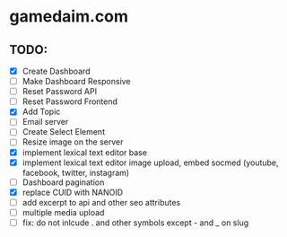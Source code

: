 # gamedaim.com

## TODO:

- [x] Create Dashboard
- [ ] Make Dashboard Responsive
- [ ] Reset Password API
- [ ] Reset Password Frontend
- [x] Add Topic
- [ ] Email server
- [ ] Create Select Element
- [ ] Resize image on the server
- [x] implement lexical text editor base
- [x] implement lexical text editor image upload, embed socmed (youtube, facebook, twitter, instagram)
- [ ] Dashboard pagination
- [x] replace CUID with NANOID
- [ ] add excerpt to api and other seo attributes
- [ ] multiple media upload
- [ ] fix: do not inlcude . and other symbols except - and _ on slug
